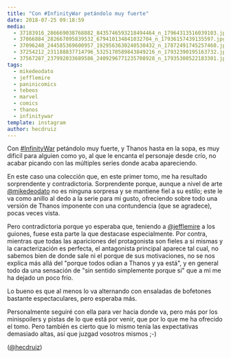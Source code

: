 ```yaml
---
title: "Con #InfinityWar petándolo muy fuerte"
date: 2018-07-25 09:18:59
media: 
  - 37183916_286669038768882_8435746593218494464_n_17964313516039103.jpg
  - 37066884_282667095839532_679410134841032704_n_17936157439135597.jpg
  - 37096248_244585369600957_1929563630240530432_n_17872491745257460.jpg
  - 37254212_231188837714796_5325170589843849216_n_17932390195163732.jpg
  - 37567287_237992033689586_2409296771235708928_n_17935300522183301.jpg
tags: 
  - mikedeodato
  - jefflemire
  - paninicomics
  - tebeos
  - marvel
  - comics
  - thanos
  - infinitywar
template: instagram
author: hecdruiz
---
```


Con [#InfinityWar](/tags/infinitywar) petándolo muy fuerte, y Thanos hasta en la sopa, es muy dificil para alguien como yo, al que le encanta el personaje desde crío, no acabar picando con las múltiples series donde acaba apareciendo.

En este caso una colección que, en este primer tomo, me ha resultado sorprendente y contradictoria. Sorprendente porque, aunque a nivel de arte [@mikedeodato](https://instagram.com/mikedeodato) no es ninguna sorpresa y se mantiene fiel a su estilo; este le va como anillo al dedo a la serie para mi gusto, ofreciendo sobre todo una versión de Thanos imponente con una contundencia (que se agradece), pocas veces vista.

Pero contradictoria porque yo esperaba que, teniendo a [@jefflemire](https://instagram.com/jefflemire) a los guiones, fuese esta parte la que destacase especialmente. Por contra, mientras que todas las apariciones del protagonista son fieles a si mismas y la caracterización es perfecta, el antagonista principal aparece tal cual, no sabemos bien de donde sale ni el porque de sus motivaciones, no se nos explica más allá del "porque todos odian a Thanos y ya está", y en general todo da una sensación de "sin sentido simplemente porque sí" que a mi me ha dejado un poco frío.

Lo bueno es que al menos lo va alternando con ensaladas de bofetones bastante espectaculares, pero esperaba más.

Personalmente seguiré con ella para ver hacia donde va, pero más por los minispoilers y pistas de lo que está por venir, que por lo que me ha ofrecido el tomo. Pero también es cierto que lo mismo tenía las expectativas demasiado altas, así que juzgad vosotros mismos ;-)

([@hecdruiz](https://instagram.com/hecdruiz))
